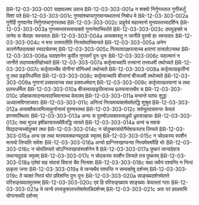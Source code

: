 BR-12-03-303-001  	याज्ञवल्क्य उवाच
BR-12-03-303-001a	न शक्यो निर्गुणस्तात गुणीकर्तुं विशां पते
BR-12-03-303-001c	गुणवांश्चाप्यगुणवान्यथातत्त्वं निबोध मे
BR-12-03-303-002a	गुणैर्हि गुणवानेव निर्गुणश्चागुणस्तथा
BR-12-03-303-002c	प्राहुरेवं महात्मानो मुनयस्तत्त्वदर्शिनः
BR-12-03-303-003a	गुणस्वभावस्त्वव्यक्तो गुणानेवाभिवर्तते
BR-12-03-303-003c	उपयुङ्क्ते च तानेव स चैवाज्ञः स्वभावतः
BR-12-03-303-004a	अव्यक्तस्तु न जानीते पुरुषो ज्ञः स्वभावतः
BR-12-03-303-004c	न मत्तः परमस्तीति नित्यमेवाभिमन्यते
BR-12-03-303-005a	अनेन कारणेनैतदव्यक्तं स्यादचेतनम्
BR-12-03-303-005c	नित्यत्वादक्षरत्वाच्च क्षराणां तत्त्वतोऽन्यथा
BR-12-03-303-006a	यदाज्ञानेन कुर्वीत गुणसर्गं पुनः पुनः
BR-12-03-303-006c	यदात्मानं न जानीते तदाव्यक्तमिहोच्यते
BR-12-03-303-007a	कर्तृत्वाच्चापि तत्त्वानां तत्त्वधर्मी तथोच्यते
BR-12-03-303-007c	कर्तृत्वाच्चैव योनीनां योनिधर्मा तथोच्यते
BR-12-03-303-008a	कर्तृत्वात्प्रकृतीनां तु तथा प्रकृतिधर्मिता
BR-12-03-303-008c	कर्तृत्वाच्चापि बीजानां बीजधर्मी तथोच्यते
BR-12-03-303-009a	गुणानां प्रसवत्वाच्च तथा प्रसवधर्मवान्
BR-12-03-303-009c	कर्तृत्वात्प्रलयानां च तथा प्रलयधर्मिता
BR-12-03-303-010a	बीजत्वात्प्रकृतित्वाच्च प्रलयत्वात्तथैव च
BR-12-03-303-010c	उपेक्षकत्वादन्यत्वादभिमानाच्च केवलम्
BR-12-03-303-011a	मन्यन्ते यतयः शुद्धा अध्यात्मविगतज्वराः
BR-12-03-303-011c	अनित्यं नित्यमव्यक्तमेवमेतद्धि शुश्रुम
BR-12-03-303-012a	अव्यक्तैकत्वमित्याहुर्नानात्वं पुरुषस्तथा
BR-12-03-303-012c	सर्वभूतदयावन्तः केवलं ज्ञानमास्थिताः
BR-12-03-303-013a	अन्यः स पुरुषोऽव्यक्तस्त्वध्रुवो ध्रुवसञ्ज्ञकः
BR-12-03-303-013c	यथा मुञ्ज इषीकायास्तथैवैतद्धि जायते
BR-12-03-303-014a	अन्यं च मशकं विद्यादन्यच्चोदुम्बरं तथा
BR-12-03-303-014c	न चोदुम्बरसंयोगैर्मशकस्तत्र लिप्यते
BR-12-03-303-015a	अन्य एव तथा मत्स्यस्तथान्यदुदकं स्मृतम्
BR-12-03-303-015c	न चोदकस्य स्पर्शेन मत्स्यो लिप्यति सर्वशः
BR-12-03-303-016a	अन्यो ह्यग्निरुखाप्यन्या नित्यमेवमवैहि भोः
BR-12-03-303-016c	न चोपलिप्यते सोऽग्निरुखासंस्पर्शनेन वै
BR-12-03-303-017a	पुष्करं त्वन्यदेवात्र तथान्यदुदकं स्मृतम्
BR-12-03-303-017c	न चोदकस्य स्पर्शेन लिप्यते तत्र पुष्करम्
BR-12-03-303-018a	एतेषां सह संवासं विवासं चैव नित्यशः
BR-12-03-303-018c	यथा तथैनं पश्यन्ति न नित्यं प्राकृता जनाः
BR-12-03-303-019a	ये त्वन्यथैव पश्यन्ति न सम्यक्तेषु दर्शनम्
BR-12-03-303-019c	ते व्यक्तं निरयं घोरं प्रविशन्ति पुनः पुनः
BR-12-03-303-020a	साङ्ख्यदर्शनमेतत्ते परिसङ्ख्यातमुत्तमम्
BR-12-03-303-020c	एवं हि परिसङ्ख्याय साङ्ख्याः केवलतां गताः
BR-12-03-303-021a	ये त्वन्ये तत्त्वकुशलास्तेषामेतन्निदर्शनम्
BR-12-03-303-021c	अतः परं प्रवक्ष्यामि योगानामपि दर्शनम्

